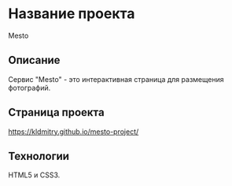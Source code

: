 # Название проекта

Mesto
## Описание

Сервис "Mesto" - это интерактивная страница для размещения фотографий.

## Страница проекта

https://kldmitry.github.io/mesto-project/


## Технологии

HTML5 и CSS3.

